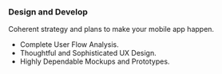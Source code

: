 <span class="icon fa-car"></span>

### Design and Develop

Coherent strategy and plans to make your mobile app happen.

- Complete User Flow Analysis.
- Thoughtful and Sophisticated UX Design.
- Highly Dependable Mockups and Prototypes.
